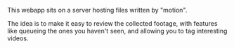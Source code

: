 This webapp sits on a server hosting files written by "motion". 

The idea is to make it easy to review the collected footage, with features like queueing the ones you haven't seen, and allowing you to tag interesting videos. 

